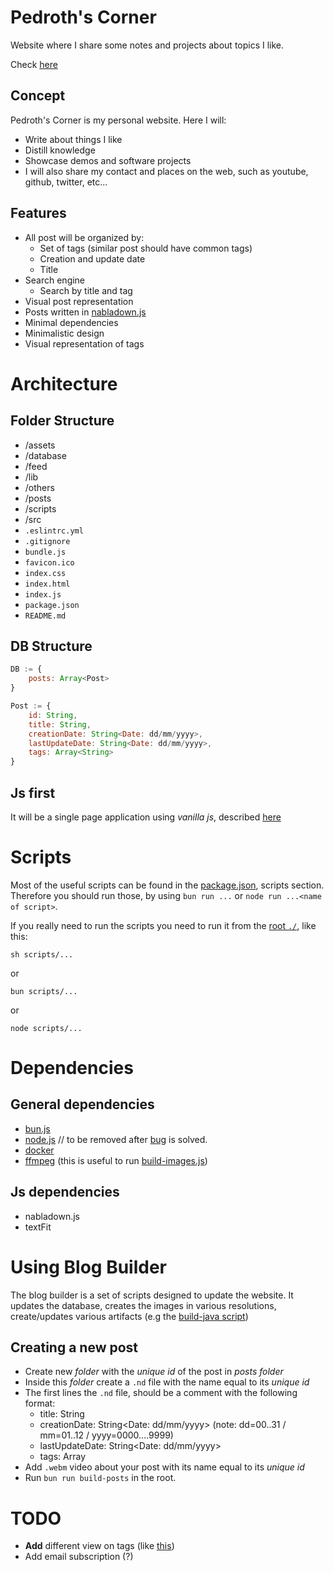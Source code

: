 # Pedroth's Corner

Website where I share some notes and projects about topics I like.

Check [here](https://pedroth.github.io/)

## Concept

Pedroth's Corner is my personal website. Here I will:

- Write about things I like
- Distill knowledge
- Showcase demos and software projects
- I will also share my contact and places on the web, such as youtube, github, twitter, etc...

## Features

- All post will be organized by:
  - Set of tags (similar post should have common tags)
  - Creation and update date
  - Title
- Search engine
  - Search by title and tag
- Visual post representation
- Posts written in [nabladown.js](https://github.com/pedroth/nabladown.js)
- Minimal dependencies
- Minimalistic design
- Visual representation of tags

# Architecture

## Folder Structure
- /assets
- /database
- /feed
- /lib
- /others
- /posts
- /scripts
- /src
- `.eslintrc.yml`
- `.gitignore`
- `bundle.js`
- `favicon.ico`
- `index.css`
- `index.html`
- `index.js`
- `package.json`
- `README.md`

## DB Structure

```javascript
DB := {
    posts: Array<Post>
}

Post := {
	id: String,
	title: String,
	creationDate: String<Date: dd/mm/yyyy>,
	lastUpdateDate: String<Date: dd/mm/yyyy>,
	tags: Array<String>
}
```

## Js first

It will be a single page application using _vanilla js_, described [here](/src)

# Scripts

Most of the useful scripts can be found in the [package.json](./package.json), scripts section. Therefore you should run those, by using `bun run ...` or `node run ...<name of script>`.

If you really need to run the scripts you need to run it from the [root `./`](./), like this:

`sh scripts/...`

or 

`bun scripts/...`

or

`node scripts/...`

# Dependencies

## General dependencies 
- [bun.js](https://bun.sh/)
- [node.js](https://nodejs.org/) // to be removed after [bug](https://github.com/oven-sh/bun/issues/6992) is solved.
- [docker](https://www.docker.com/)
- [ffmpeg](https://www.ffmpeg.org/) (this is useful to run [build-images.js](./scripts/build-images.js))

## Js dependencies
- nabladown.js
- textFit


# Using Blog Builder

The blog builder is a set of scripts designed to update the website. It updates the database, creates the images in various resolutions, create/updates various artifacts (e.g the [build-java script](/scripts/build-java.js))

## Creating a new post

- Create new _folder_ with the *unique id* of the post in _posts folder_
- Inside this _folder_ create a `.nd` file with the name equal to its *unique id*
- The first lines the `.nd` file, should be a comment with the following format:
	- title: String
	- creationDate: String<Date: dd/mm/yyyy> (note: dd=00..31 / mm=01..12 / yyyy=0000....9999)
	- lastUpdateDate: String<Date: dd/mm/yyyy>
	- tags: Array<String>
- Add `.webm` video about your post with its name equal to its *unique id*
- Run `bun run build-posts` in the root.


# TODO

- **Add** different view on tags (like [this](https://mcyoung.xyz/tags.html))
- Add email subscription (?)